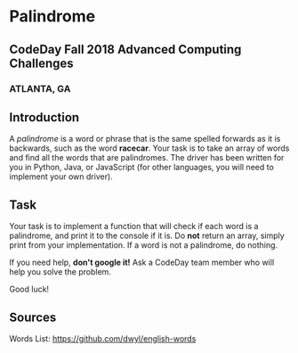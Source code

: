 # Palindrome

## CodeDay Fall 2018 Advanced Computing Challenges

### ATLANTA, GA

## Introduction

A *palindrome* is a word or phrase that is the same spelled forwards as it is backwards, such as the word **racecar**. Your task is to take an array of words and find all the words that are palindromes. The driver has been written for you in Python, Java, or JavaScript (for other languages, you will need to implement your own driver).


## Task

Your task is to implement a function that will check if each word is a palindrome, and print it to the console if it is. Do **not** return an array, simply print from your implementation. If a word is not a palindrome, do nothing.

If you need help, **don't google it!** Ask a CodeDay team member who will help you solve the problem.

Good luck!

## Sources

Words List: https://github.com/dwyl/english-words